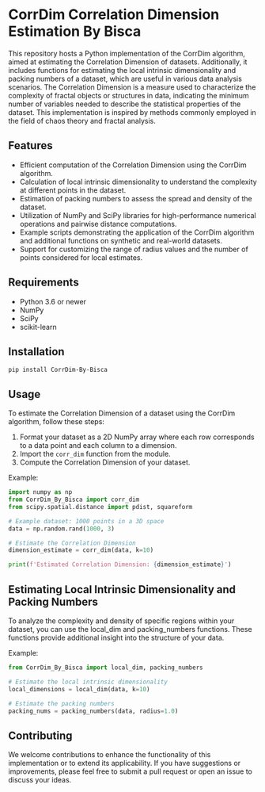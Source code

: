 # CorrDim Correlation Dimension Estimation By Bisca

This repository hosts a Python implementation of the CorrDim algorithm, aimed at estimating the Correlation Dimension of datasets. Additionally, it includes functions for estimating the local intrinsic dimensionality and packing numbers of a dataset, which are useful in various data analysis scenarios. The Correlation Dimension is a measure used to characterize the complexity of fractal objects or structures in data, indicating the minimum number of variables needed to describe the statistical properties of the dataset. This implementation is inspired by methods commonly employed in the field of chaos theory and fractal analysis.

## Features

- Efficient computation of the Correlation Dimension using the CorrDim algorithm.
- Calculation of local intrinsic dimensionality to understand the complexity at different points in the dataset.
- Estimation of packing numbers to assess the spread and density of the dataset.
- Utilization of NumPy and SciPy libraries for high-performance numerical operations and pairwise distance computations.
- Example scripts demonstrating the application of the CorrDim algorithm and additional functions on synthetic and real-world datasets.
- Support for customizing the range of radius values and the number of points considered for local estimates.

## Requirements

- Python 3.6 or newer
- NumPy
- SciPy
- scikit-learn

## Installation

```Batch
pip install CorrDim-By-Bisca
```
## Usage

To estimate the Correlation Dimension of a dataset using the CorrDim algorithm, follow these steps:

1. Format your dataset as a 2D NumPy array where each row corresponds to a data point and each column to a dimension.
2. Import the `corr_dim` function from the module.
3. Compute the Correlation Dimension of your dataset.

Example:

```python
import numpy as np
from CorrDim_By_Bisca import corr_dim
from scipy.spatial.distance import pdist, squareform

# Example dataset: 1000 points in a 3D space
data = np.random.rand(1000, 3)

# Estimate the Correlation Dimension
dimension_estimate = corr_dim(data, k=10)

print(f'Estimated Correlation Dimension: {dimension_estimate}')
```

## Estimating Local Intrinsic Dimensionality and Packing Numbers
To analyze the complexity and density of specific regions within your dataset, you can use the local_dim and packing_numbers functions. These functions provide additional insight into the structure of your data.

Example:
```python
from CorrDim_By_Bisca import local_dim, packing_numbers

# Estimate the local intrinsic dimensionality
local_dimensions = local_dim(data, k=10)

# Estimate the packing numbers
packing_nums = packing_numbers(data, radius=1.0)
```

## Contributing
We welcome contributions to enhance the functionality of this implementation or to extend its applicability. If you have suggestions or improvements, please feel free to submit a pull request or open an issue to discuss your ideas.
